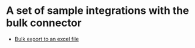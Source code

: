 # A set of sample integrations with the bulk connector
- [Bulk export to an excel file](./excel-export/README.md)
